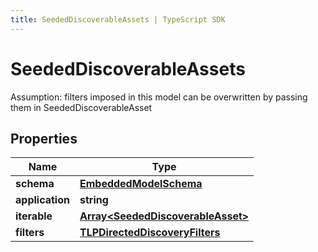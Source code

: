 ```yaml
---
title: SeededDiscoverableAssets | TypeScript SDK
---
```



# SeededDiscoverableAssets

Assumption: filters imposed in this model can be overwritten by passing them in SeededDiscoverableAsset

## Properties

Name | Type
------------ | -------------
**schema** | [**EmbeddedModelSchema**](EmbeddedModelSchema)
**application** | **string**
**iterable** | [**Array&lt;SeededDiscoverableAsset&gt;**](SeededDiscoverableAsset)
**filters** | [**TLPDirectedDiscoveryFilters**](TLPDirectedDiscoveryFilters)


